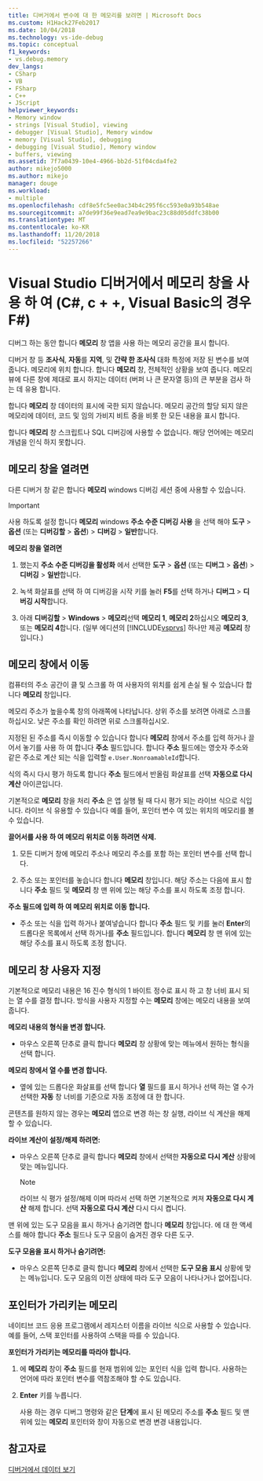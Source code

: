 ```yaml
---
title: 디버거에서 변수에 대 한 메모리를 보려면 | Microsoft Docs
ms.custom: H1Hack27Feb2017
ms.date: 10/04/2018
ms.technology: vs-ide-debug
ms.topic: conceptual
f1_keywords:
- vs.debug.memory
dev_langs:
- CSharp
- VB
- FSharp
- C++
- JScript
helpviewer_keywords:
- Memory window
- strings [Visual Studio], viewing
- debugger [Visual Studio], Memory window
- memory [Visual Studio], debugging
- debugging [Visual Studio], Memory window
- buffers, viewing
ms.assetid: 7f7a0439-10e4-4966-bb2d-51f04cda4fe2
author: mikejo5000
ms.author: mikejo
manager: douge
ms.workload:
- multiple
ms.openlocfilehash: cdf8e5fc5ee0ac34b4c295f6cc593e0a93b548ae
ms.sourcegitcommit: a7de99f36e9ead7ea9e9bac23c88d05ddfc38b00
ms.translationtype: MT
ms.contentlocale: ko-KR
ms.lasthandoff: 11/20/2018
ms.locfileid: "52257266"
---
```

# <a name="use-the-memory-windows-in-the-visual-studio-debugger-c-c-visual-basic-f"></a>Visual Studio 디버거에서 메모리 창을 사용 하 여 (C#, c + +, Visual Basic의 경우 F#)

디버그 하는 동안 합니다 **메모리** 창 앱을 사용 하는 메모리 공간을 표시 합니다. 

디버거 창 등 **조사식**, **자동**를 **지역**, 및 **간략 한 조사식** 대화 특정에 저장 된 변수를 보여 줍니다. 메모리에 위치 합니다. 합니다 **메모리** 창, 전체적인 상황을 보여 줍니다. 메모리 뷰에 다른 창에 제대로 표시 하지는 데이터 (버퍼 나 큰 문자열 등)의 큰 부분을 검사 하는 데 유용 합니다. 

합니다 **메모리** 창 데이터의 표시에 국한 되지 않습니다. 메모리 공간의 할당 되지 않은 메모리에 데이터, 코드 및 임의 가비지 비트 중을 비롯 한 모든 내용을 표시 합니다.  

합니다 **메모리** 창 스크립트나 SQL 디버깅에 사용할 수 없습니다. 해당 언어에는 메모리 개념을 인식 하지 못합니다.  
  
## <a name="open-a-memory-window"></a>메모리 창을 열려면  
  
다른 디버거 창 같은 합니다 **메모리** windows 디버깅 세션 중에 사용할 수 있습니다. 

>[!IMPORTANT]
>사용 하도록 설정 합니다 **메모리** windows **주소 수준 디버깅 사용** 을 선택 해야 **도구** > **옵션** (또는 **디버깅할** > **옵션**) > **디버깅** > **일반**합니다. 

**메모리 창을 열려면**
  
1. 했는지 **주소 수준 디버깅을 활성화** 에서 선택한 **도구** > **옵션** (또는 **디버그**  >  **옵션**) > **디버깅** > **일반**합니다. 
   
1. 녹색 화살표를 선택 하 여 디버깅을 시작 키를 눌러 **F5**를 선택 하거나 **디버그** > **디버깅 시작**합니다.  
   
2. 아래 **디버깅할** > **Windows** > **메모리**선택 **메모리 1**, **메모리 2**하십시오 **메모리 3**, 또는 **메모리 4**합니다. (일부 에디션의 [!INCLUDE[vsprvs](../code-quality/includes/vsprvs_md.md)] 하나만 제공 **메모리** 창입니다.)  

## <a name="move-around-in-the-memory-window"></a>메모리 창에서 이동  

컴퓨터의 주소 공간이 클 및 스크롤 하 여 사용자의 위치를 쉽게 손실 될 수 있습니다 합니다 **메모리** 창입니다. 

메모리 주소가 높을수록 창의 아래쪽에 나타납니다. 상위 주소를 보려면 아래로 스크롤하십시오. 낮은 주소를 확인 하려면 위로 스크롤하십시오.  

지정된 된 주소를 즉시 이동할 수 있습니다 합니다 **메모리** 창에서 주소를 입력 하거나 끌어서 놓기를 사용 하 여 합니다 **주소** 필드입니다. 합니다 **주소** 필드에는 영숫자 주소와 같은 주소로 계산 되는 식을 입력할 `e.User.NonroamableId`합니다. 

식의 즉시 다시 평가 하도록 합니다 **주소** 필드에서 반올림 화살표를 선택 **자동으로 다시 계산** 아이콘입니다. 

기본적으로 **메모리** 창을 처리 **주소** 은 앱 실행 될 때 다시 평가 되는 라이브 식으로 식입니다. 라이브 식 유용할 수 있습니다 예를 들어, 포인터 변수 여 있는 위치의 메모리를 볼 수 있습니다.  

**끌어서를 사용 하 여 메모리 위치로 이동 하려면 삭제.**  
   
1. 모든 디버거 창에 메모리 주소나 메모리 주소를 포함 하는 포인터 변수를 선택 합니다.  
   
2. 주소 또는 포인터를 놓습니다 합니다 **메모리** 창입니다. 해당 주소는 다음에 표시 합니다 **주소** 필드 및 **메모리** 창 맨 위에 있는 해당 주소를 표시 하도록 조정 합니다. 
  
**주소 필드에 입력 하 여 메모리 위치로 이동 합니다.**
  
- 주소 또는 식을 입력 하거나 붙여넣습니다 합니다 **주소** 필드 및 키를 눌러 **Enter**의 드롭다운 목록에서 선택 하거나를 **주소** 필드입니다. 합니다 **메모리** 창 맨 위에 있는 해당 주소를 표시 하도록 조정 합니다.
  
## <a name="customize-the-memory-window"></a>메모리 창 사용자 지정 

기본적으로 메모리 내용은 16 진수 형식의 1 바이트 정수로 표시 하 고 창 너비 표시 되는 열 수를 결정 합니다. 방식을 사용자 지정할 수는 **메모리** 창에는 메모리 내용을 보여 줍니다.  
  
**메모리 내용의 형식을 변경 합니다.**  
  
-  마우스 오른쪽 단추로 클릭 합니다 **메모리** 창 상황에 맞는 메뉴에서 원하는 형식을 선택 합니다.  
  
**메모리 창에서 열 수를 변경 합니다.**
  
- 옆에 있는 드롭다운 화살표를 선택 합니다 **열** 필드를 표시 하거나 선택 하는 열 수가 선택한 **자동** 창 너비를 기준으로 자동 조정에 대 한 합니다.  
  
콘텐츠를 원하지 않는 경우는 **메모리** 앱으로 변경 하는 창 실행, 라이브 식 계산을 해제할 수 있습니다. 

**라이브 계산이 설정/해제 하려면:**  
  
- 마우스 오른쪽 단추로 클릭 합니다 **메모리** 창에서 선택한 **자동으로 다시 계산** 상황에 맞는 메뉴입니다. 

  >[!NOTE]
  >라이브 식 평가 설정/해제 이며 따라서 선택 하면 기본적으로 켜져 **자동으로 다시 계산** 해제 합니다. 선택 **자동으로 다시 계산** 다시 다시 켭니다. 
  
맨 위에 있는 도구 모음을 표시 하거나 숨기려면 합니다 **메모리** 창입니다. 에 대 한 액세스를 해야 합니다 **주소** 필드나 도구 모음이 숨겨진 경우 다른 도구.  
  
**도구 모음을 표시 하거나 숨기려면:**  
  
- 마우스 오른쪽 단추로 클릭 합니다 **메모리** 창에서 선택한 **도구 모음 표시** 상황에 맞는 메뉴입니다. 도구 모음의 이전 상태에 따라 도구 모음이 나타나거나 없어집니다.  
  
## <a name="follow-a-pointer-through-memory"></a>포인터가 가리키는 메모리  

네이티브 코드 응용 프로그램에서 레지스터 이름을 라이브 식으로 사용할 수 있습니다. 예를 들어, 스택 포인터를 사용하여 스택을 따를 수 있습니다.  
  
**포인터가 가리키는 메모리를 따라야 합니다.**
  
1. 에 **메모리** 창이 **주소** 필드를 현재 범위에 있는 포인터 식을 입력 합니다. 사용하는 언어에 따라 포인터 변수를 역참조해야 할 수도 있습니다.  
  
2. **Enter** 키를 누릅니다.  
   
   사용 하는 경우 디버그 명령와 같은 **단계**에 표시 된 메모리 주소를 **주소** 필드 및 맨 위에 있는 **메모리** 포인터와 창이 자동으로 변경 변경 내용입니다.  
  
## <a name="see-also"></a>참고자료  
 [디버거에서 데이터 보기](../debugger/viewing-data-in-the-debugger.md)
